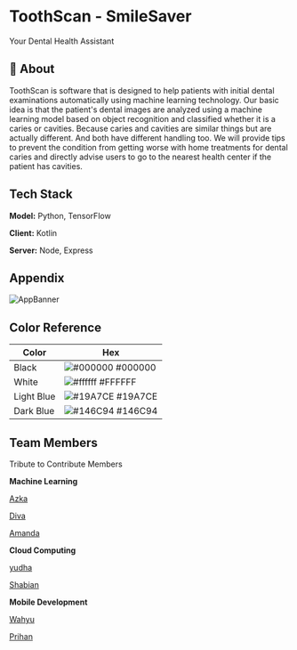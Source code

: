 
# ToothScan - SmileSaver

Your Dental Health Assistant

## 🦷 About
ToothScan is software that is designed to help patients with initial dental examinations automatically using machine learning technology. Our basic idea is that the patient's dental images are analyzed using a machine learning model based on object recognition and classified whether it is a caries or cavities. Because caries and cavities are similar things but are actually different. And both have different handling too. We will provide tips to prevent the condition from getting worse with home treatments for dental caries and directly advise users to go to the nearest health center if the patient has cavities.



## Tech Stack

**Model:** Python, TensorFlow

**Client:** Kotlin

**Server:** Node, Express


## Appendix

![AppBanner](https://i.ibb.co/7G5Hvvz/storyigsmilesaver.png")

## Color Reference

| Color             | Hex                                                                |
| ----------------- | ------------------------------------------------------------------ |
| Black | ![#000000](https://via.placeholder.com/10/000000?text=+) #000000 |
| White | ![#ffffff](https://via.placeholder.com/10/ffffff?text=+) #FFFFFF |
| Light Blue | ![#19A7CE](https://via.placeholder.com/10/19A7CE?text=+) #19A7CE |
| Dark Blue | ![#146C94](https://via.placeholder.com/10/146C94?text=+) #146C94 |

## Team Members

Tribute to Contribute Members

**Machine Learning**

[Azka](https://github.com/syahrulazka)

[Diva](https://github.com/palsywalsyy)

[Amanda](https://github.com/amandaadl)



**Cloud Computing**

[yudha](https://github.com/faizalyudhapermana)

[Shabian](https://github.com/shabianay)

**Mobile Development**

[Wahyu](https://github.com/Whyuuuau)

[Prihan](https://github.com/PrihandiniFaridiana)
